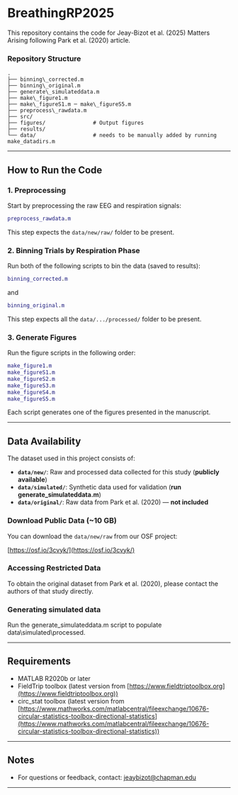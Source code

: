 # BreathingRP2025
This repository contains the code for Jeay-Bizot et al. (2025) Matters Arising following Park et al. (2020) article.



### Repository Structure

````
.
├── binning\_corrected.m
├── binning\_original.m
├── generate\_simulateddata.m
├── make\_figure1.m
├── make\_figureS1.m ─ make\_figureS5.m
├── preprocess\_rawdata.m
├── src/
├── figures/               # Output figures
├── results/
└── data/                  # needs to be manually added by running make_datadirs.m

````

---

## How to Run the Code

### 1. Preprocessing

Start by preprocessing the raw EEG and respiration signals:

```matlab
preprocess_rawdata.m
````

This step expects the `data/new/raw/` folder to be present.

### 2. Binning Trials by Respiration Phase

Run both of the following scripts to bin the data (saved to results\):

```matlab
binning_corrected.m
```

and

```matlab
binning_original.m
```

This step expects all the `data/.../processed/` folder to be present.

### 3. Generate Figures

Run the figure scripts in the following order:

```matlab
make_figure1.m
make_figureS1.m
make_figureS2.m
make_figureS3.m
make_figureS4.m
make_figureS5.m
```

Each script generates one of the figures presented in the manuscript.

---

## Data Availability

The dataset used in this project consists of:

* **`data/new/`**: Raw and processed data collected for this study (**publicly available**)
* **`data/simulated/`**: Synthetic data used for validation (**run generate_simulateddata.m**)
* **`data/original/`**: Raw data from Park et al. (2020) — **not included**

### Download Public Data (\~10 GB)

You can download the `data/new/raw` from our OSF project:

[https://osf.io/3cvyk/](https://osf.io/3cvyk/)

### Accessing Restricted Data

To obtain the original dataset from Park et al. (2020), please contact the authors of that study directly.

### Generating simulated data

Run the generate_simulateddata.m script to populate data\simulated\processed.

---

## Requirements

* MATLAB R2020b or later
* FieldTrip toolbox (latest version from [https://www.fieldtriptoolbox.org](https://www.fieldtriptoolbox.org))
* circ_stat toolbox (latest version from [https://www.mathworks.com/matlabcentral/fileexchange/10676-circular-statistics-toolbox-directional-statistics](https://www.mathworks.com/matlabcentral/fileexchange/10676-circular-statistics-toolbox-directional-statistics))

---

## Notes

* For questions or feedback, contact: [jeaybizot@chapman.edu](mailto:jeaybizot@chapman.edu)

---


